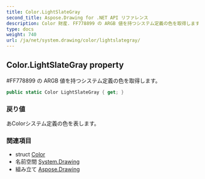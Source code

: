 ```yaml
---
title: Color.LightSlateGray
second_title: Aspose.Drawing for .NET API リファレンス
description: Color 財産. FF778899 の ARGB 値を持つシステム定義の色を取得します
type: docs
weight: 740
url: /ja/net/system.drawing/color/lightslategray/
---
```

## Color.LightSlateGray property

#FF778899 の ARGB 値を持つシステム定義の色を取得します。

```csharp
public static Color LightSlateGray { get; }
```

### 戻り値

あColorシステム定義の色を表します。

### 関連項目

* struct [Color](../)
* 名前空間 [System.Drawing](../../color/)
* 組み立て [Aspose.Drawing](../../../)


